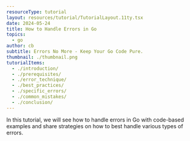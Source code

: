 ```yaml
---
resourceType: tutorial
layout: resources/tutorial/TutorialLayout.11ty.tsx
date: 2024-05-24
title: How to Handle Errors in Go
topics:
  - go
author: cb
subtitle: Errors No More - Keep Your Go Code Pure.
thumbnail: ./thumbnail.png
tutorialItems:
  - ./introduction/
  - ./prerequisites/
  - ./error_technique/
  - ./best_practices/
  - ./specific_errors/
  - ./common_mistakes/
  - ./conclusion/
---
```


In this tutorial, we will see how to handle errors in Go with code-based examples and share strategies on how to best handle various types of errors.
